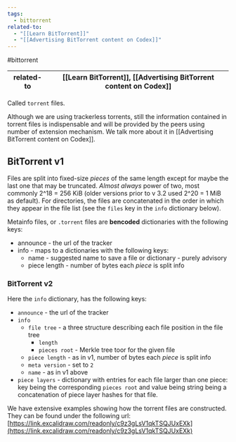 ```yaml
---
tags:
  - bittorrent
related-to:
  - "[[Learn BitTorrent]]"
  - "[[Advertising BitTorrent content on Codex]]"
---
```

#bittorrent 

| related-to | [[Learn BitTorrent]], [[Advertising BitTorrent content on Codex]] |
| ---------- | ----------------------------------------------------------------- |

Called `torrent` files.

Although we are using trackerless torrents, still the information contained in torrent files is indispensable and will be provided by the peers using number of extension mechanism. We talk more about it in [[Advertising BitTorrent content on Codex]].

## BitTorrent v1

Files are split into fixed-size *pieces* of the same length except for maybe the last one that may be truncated. *Almost always* power of two, most commonly 2^18 = 256 KiB (older versions prior to v 3.2 used 2^20 = 1 MiB as default). For directories, the files are concatenated in the order in which they appear in the file list (see the `files` key in the `info` dictionary below).

Metainfo files, or `.torrent` files are **bencoded** dictionaries with the following keys:

- announce - the url of the tracker
- info - maps to a dictionaries with the following keys:
	- name - suggested name to save a file or dictionary - purely advisory
	- piece length - number of bytes each *piece* is split info

### BitTorrent  v2

Here the `info` dictionary, has the following keys:

- `announce` - the url of the tracker
- `info`
	- `file tree` - a three structure describing each file position in the file tree
		- `length`
		- `pieces root` - Merkle tree toor for the given file
	- `piece length` - as in v1, number of bytes each *piece* is split info
	- `meta version` - set to `2`
	- `name` - as in v1 above
 - `piece layers` - dictionary with entries for each file larger than one piece: key being the corresponding `pieces root` and value being string being a concatenation of piece layer hashes for that file.

We have extensive examples showing how the torrent files are constructed. They can be found under the following url: [https://link.excalidraw.com/readonly/c9z3gLsV1qkTSQJUxEXk](https://link.excalidraw.com/readonly/c9z3gLsV1qkTSQJUxEXk)
